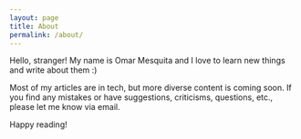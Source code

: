 ```yaml
---
layout: page
title: About
permalink: /about/
---
```


Hello, stranger! My name is Omar Mesquita and I love to learn new things
and write about them :)

Most of my articles are in tech, but more diverse content is coming soon. If you find any mistakes or have suggestions, criticisms, questions, etc., please let me know via email.

Happy reading!